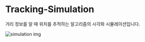 # Tracking-Simulation
거리 정보를 알 때 위치를 추적하는 알고리즘의 시각화 시뮬레이션입니다.

![simulation img](https://github.com/erados/Tracking-Simulation/blob/main/simulation.gif)

